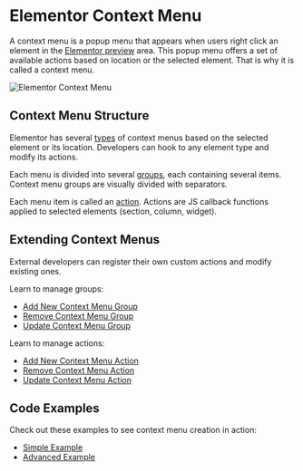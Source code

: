 # Elementor Context Menu

<Badge type="tip" vertical="top" text="Elementor Core" /> <Badge type="warning" vertical="top" text="Basic" />

A context menu is a popup menu that appears when users right click an element in the [Elementor preview](./editor/elementor-preview) area. This popup menu offers a set of available actions based on location or the selected element. That is why it is called a context menu.

<img :src="$withBase('/assets/img/elementor-context-menu.png')" alt="Elementor Context Menu">

## Context Menu Structure

Elementor has several [types](./context-menu/context-menu-types) of context menus based on the selected element or its location. Developers can hook to any element type and modify its actions.

Each menu is divided into several [groups](./context-menu/context-menu-groups), each containing several items. Context menu groups are visually divided with separators.

Each menu item is called an [action](./context-menu/context-menu-actions). Actions are JS callback functions applied to selected elements (section, column, widget).

## Extending Context Menus

External developers can register their own custom actions and modify existing ones.

Learn to manage groups:

* [Add New Context Menu Group](./context-menu/add-new-group)
* [Remove Context Menu Group](./context-menu/remove-group)
* [Update Context Menu Group](./context-menu/update-group)

Learn to manage actions:

* [Add New Context Menu Action](./context-menu/add-new-action)
* [Remove Context Menu Action](./context-menu/remove-action)
* [Update Context Menu Action](./context-menu/update-action)

## Code Examples

Check out these examples to see context menu creation in action:

* [Simple Example](./context-menu/simple-example)
* [Advanced Example](./context-menu/advanced-example)
